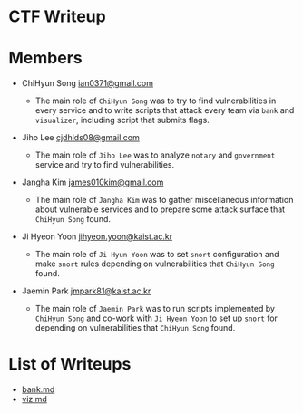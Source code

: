 CTF Writeup
===========

# Members

- ChiHyun Song <ian0371@gmail.com>
    * The main role of ``ChiHyun Song`` was to try to find vulnerabilities in
    every service and to write scripts that attack every team via `bank` and
    `visualizer`, including script that submits flags.

- Jiho Lee <cjdhlds08@gmail.com>
    * The main role of `Jiho Lee` was to analyze `notary` and `government` service and try to find vulnerabilities.

- Jangha Kim <james010kim@gmail.com>
    * The main role of `Jangha Kim` was to gather miscellaneous information about vulnerable services and to prepare some attack surface that `ChiHyun Song` found.

- Ji Hyeon Yoon <jihyeon.yoon@kaist.ac.kr>
    * The main role of `Ji Hyun Yoon` was to set `snort` configuration and make `snort` rules depending on vulnerabilities that `ChiHyun Song` found.

- Jaemin Park <jmpark81@kaist.ac.kr>
    * The main role of `Jaemin Park` was to run scripts implemented by ``ChiHyun Song`` and co-work with `Ji Hyeon Yoon` to set up `snort` for depending on vulnerabilities that `ChiHyun Song` found. 

# List of Writeups
- [bank.md](bank.md)
- [viz.md](viz.md)
